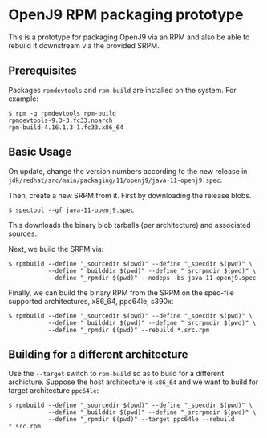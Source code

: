 # OpenJ9 RPM packaging prototype

This is a prototype for packaging OpenJ9 via an RPM
and also be able to rebuild it downstream via the provided
SRPM.

## Prerequisites

Packages `rpmdevtools` and `rpm-build` are installed on the
system. For example:

```
$ rpm -q rpmdevtools rpm-build
rpmdevtools-9.3-3.fc33.noarch
rpm-build-4.16.1.3-1.fc33.x86_64
```

## Basic Usage

On update, change the version numbers according to the new release
in `jdk/redhat/src/main/packaging/11/openj9/java-11-openj9.spec`.

Then, create a new SRPM from it. First by downloading the release
blobs.

```
$ spectool --gf java-11-openj9.spec
```

This downloads the binary blob tarballs (per architecture) and
associated sources.

Next, we build the SRPM via:

```
$ rpmbuild --define "_sourcedir $(pwd)" --define "_specdir $(pwd)" \
           --define "_builddir $(pwd)" --define "_srcrpmdir $(pwd)" \
           --define "_rpmdir $(pwd)" --nodeps -bs java-11-openj9.spec
```

Finally, we can build the binary RPM from the SRPM on the spec-file
supported architectures, x86_64, ppc64le, s390x:

```
$ rpmbuild --define "_sourcedir $(pwd)" --define "_specdir $(pwd)" \
           --define "_builddir $(pwd)" --define "_srcrpmdir $(pwd)" \
           --define "_rpmdir $(pwd)" --rebuild *.src.rpm
```

## Building for a different architecture

Use the `--target` switch to `rpm-build` so as to build for a different
archicture. Suppose the host architecture is `x86_64` and we want to build
for target architecture `ppc64le`:

```
$ rpmbuild --define "_sourcedir $(pwd)" --define "_specdir $(pwd)" \
           --define "_builddir $(pwd)" --define "_srcrpmdir $(pwd)" \
           --define "_rpmdir $(pwd)" --target ppc64le --rebuild *.src.rpm
```
